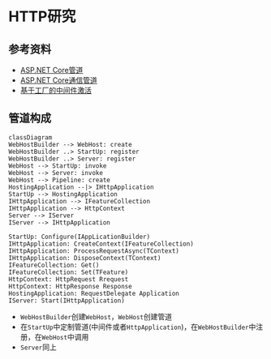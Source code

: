 # HTTP研究

## 参考资料

- [ASP.NET Core管道](https://www.cnblogs.com/artech/p/asp-net-core-pipeline.html)
- [ASP.NET Core通信管道](https://blog.csdn.net/Cool2Feel/article/details/100514911)
- [基于工厂的中间件激活](https://docs.microsoft.com/zh-cn/aspnet/core/fundamentals/middleware/extensibility?view=aspnetcore-3.1)

## 管道构成

```mermaid
classDiagram
WebHostBuilder --> WebHost: create
WebHostBuilder ..> StartUp: register
WebHostBuilder ..> Server: register
WebHost --> StartUp: invoke
WebHost --> Server: invoke
WebHost --> Pipeline: create
HostingApplication --|> IHttpApplication
StartUp --> HostingApplication
IHttpApplication --> IFeatureCollection
IHttpApplication --> HttpContext
Server --> IServer
IServer --> IHttpApplication

StartUp: Configure(IAppLicationBuilder)
IHttpApplication: CreateContext(IFeatureCollection)
IHttpApplication: ProcessRequestAsync(TContext)
IHttpApplication: DisposeContext(TContext)
IFeatureCollection: Get()
IFeatureCollection: Set(TFeature)
HttpContext: HttpRequest Rrequest
HttpContext: HttpResponse Response
HostingApplication: RequestDelegate Application
IServer: Start(IHttpApplication)
```

- `WebHostBuilder`创建`WebHost`，`WebHost`创建管道
- 在`StartUp`中定制管道(中间件或者`HttpApplication`)，在`WebHostBuilder`中注册，在`WebHost`中调用
- `Server`同上
